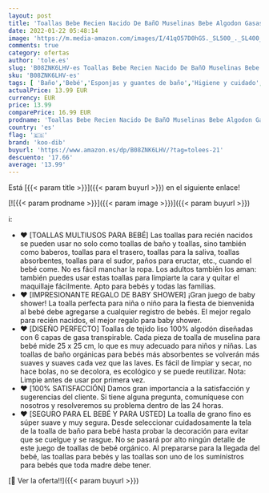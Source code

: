 ```yaml
---
layout: post
title: 'Toallas Bebe Recien Nacido De BañO Muselinas Bebe Algodon Gasas Para Bebes Toalla BañO Regalo Bebe Recien Nacido NiñO Koo-dib 10 Piezas Toallitas Reutilizables Muselina Bebe Algodon 25x25 cm'
date: 2022-01-22 05:48:14
image: 'https://m.media-amazon.com/images/I/41qO57D0hGS._SL500_._SL400_.jpg'
comments: true
category: ofertas
author: 'tole.es'
slug: 'B08ZNK6LHV-es Toallas Bebe Recien Nacido De BañO Muselinas Bebe Algodon...'
sku: 'B08ZNK6LHV-es'
tags: [ 'Baño','Bebé','Esponjas y guantes de baño','Higiene y cuidado','bebe','koo-dib','muselina', ]
actualPrice: 13.99 EUR
currency: EUR
price: 13.99
comparePrice: 16.99 EUR
prodname: 'Toallas Bebe Recien Nacido De BañO Muselinas Bebe Algodon Gasas Para Bebes Toalla BañO Regalo Bebe Recien Nacido NiñO Koo-dib 10 Piezas Toallitas Reutilizables Muselina Bebe Algodon 25x25 cm'
country: 'es'
flag: '🇪🇸'
brand: 'koo-dib'
buyurl: 'https://www.amazon.es/dp/B08ZNK6LHV/?tag=tolees-21'
descuento: '17.66'
average: '13.99'
---
```


Está [{{< param title >}}]({{< param buyurl >}}) en el siguiente enlace!

[![{{< param prodname >}}]({{< param image >}})]({{< param buyurl >}})

ℹ️:

- ❤ [TOALLAS MULTIUSOS PARA BEBÉ] Las toallas para recién nacidos se pueden usar no solo como toallas de baño y toallas, sino también como baberos, toallas para el trasero, toallas para la saliva, toallas absorbentes, toallas para el sudor, paños para eructar, etc., cuando el bebé come. No es fácil manchar la ropa. Los adultos también los aman: también puedes usar estas toallas para limpiarte la cara y quitar el maquillaje fácilmente. Apto para bebés y todas las familias.
- ❤ [IMPRESIONANTE REGALO DE BABY SHOWER] ¡Gran juego de baby shower! La toalla perfecta para niña o niño para la fiesta de bienvenida al bebé debe agregarse a cualquier registro de bebés. El mejor regalo para recién nacidos, el mejor regalo para baby shower.
- ❤ [DISEÑO PERFECTO] Toallas de tejido liso 100% algodón diseñadas con 6 capas de gasa transpirable. Cada pieza de toalla de muselina para bebé mide 25 x 25 cm, lo que es muy adecuado para niños y niñas. Las toallas de baño orgánicas para bebés más absorbentes se volverán más suaves y suaves cada vez que las laves. Es fácil de limpiar y secar, no hace bolas, no se decolora, es ecológico y se puede reutilizar. Nota: Limpie antes de usar por primera vez.
- ❤ [100% SATISFACCIÓN] Damos gran importancia a la satisfacción y sugerencias del cliente. Si tiene alguna pregunta, comuníquese con nosotros y resolveremos su problema dentro de las 24 horas.
- ❤ [SEGURO PARA EL BEBÉ Y PARA USTED] La toalla de grano fino es súper suave y muy segura. Desde seleccionar cuidadosamente la tela de la toalla de baño para bebé hasta probar la decoración para evitar que se cuelgue y se rasgue. No se pasará por alto ningún detalle de este juego de toallas de bebé orgánico. Al prepararse para la llegada del bebé, las toallas para bebés y las toallas son uno de los suministros para bebés que toda madre debe tener.

[🛒 Ver la oferta!!]({{< param buyurl >}})
